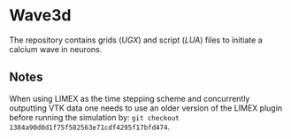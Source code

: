 # Wave3d

The repository contains grids (*UGX*) and script (*LUA*) files to initiate a calcium wave in neurons.

## Notes
When using LIMEX as the time stepping scheme and concurrently outputting VTK
data one needs to use an older version of the LIMEX plugin before running the
simulation by: `git checkout 1384a90d0d1f75f582563e71cdf4295f17bfd474`.

